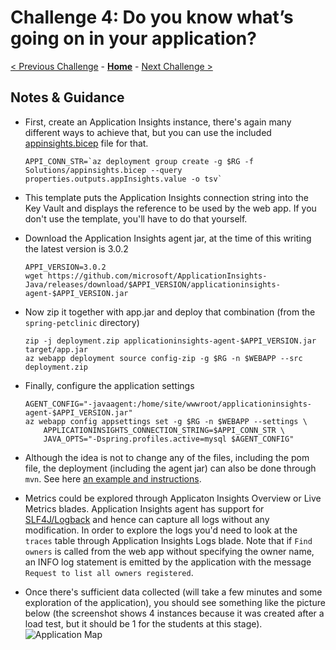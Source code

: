 # Challenge 4: Do you know what’s going on in your application?

[< Previous Challenge](./solution-03.md) - **[Home](./README.md)** - [Next Challenge >](./solution-05.md)

## Notes & Guidance

- First, create an Application Insights instance, there's again many different ways to achieve that, but you can use the included [appinsights.bicep](./Solutions/appinsights.bicep) file for that.

    ```shell
    APPI_CONN_STR=`az deployment group create -g $RG -f Solutions/appinsights.bicep --query properties.outputs.appInsights.value -o tsv`
    ```

- This template puts the Application Insights connection string into the Key Vault and displays the reference to be used by the web app. If you don't use the template, you'll have to do that yourself.
- Download the Application Insights agent jar, at the time of this writing the latest version is 3.0.2

    ```shell
    APPI_VERSION=3.0.2
    wget https://github.com/microsoft/ApplicationInsights-Java/releases/download/$APPI_VERSION/applicationinsights-agent-$APPI_VERSION.jar
    ```

- Now zip it together with app.jar and deploy that combination (from the `spring-petclinic` directory)

    ```shell
    zip -j deployment.zip applicationinsights-agent-$APPI_VERSION.jar target/app.jar
    az webapp deployment source config-zip -g $RG -n $WEBAPP --src deployment.zip
    ```

- Finally, configure the application settings

    ```shell
    AGENT_CONFIG="-javaagent:/home/site/wwwroot/applicationinsights-agent-$APPI_VERSION.jar"
    az webapp config appsettings set -g $RG -n $WEBAPP --settings \
        APPLICATIONINSIGHTS_CONNECTION_STRING=$APPI_CONN_STR \
        JAVA_OPTS="-Dspring.profiles.active=mysql $AGENT_CONFIG"
    ```

- Although the idea is not to change any of the files, including the pom file, the deployment (including the agent jar) can also be done through `mvn`. See here [an example and instructions](https://github.com/meken/app-services-app-insights-java).
- Metrics could be explored through Applicaton Insights Overview or Live Metrics blades. Application Insights agent has support for [SLF4J/Logback](https://logback.qos.ch) and hence can capture all logs without any modification. In order to explore the logs you'd need to look at the `traces` table through Application Insights Logs blade. Note that if `Find owners` is called from the web app without specifying the owner name, an INFO log statement is emitted by the application with the message `Request to list all owners registered`.
- Once there's sufficient data collected (will take a few minutes and some exploration of the application), you should see something like the picture below (the screenshot shows 4 instances because it was created after a load test, but it should be 1 for the students at this stage).
    ![Application Map](./images/application-map.png)
